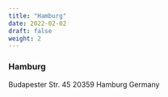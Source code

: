 ```yaml
---
title: "Hamburg"
date: 2022-02-02
draft: false
weight: 2
---
```


### Hamburg

Budapester Str. 45 
20359 Hamburg 
Germany